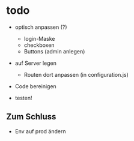 # todo

- optisch anpassen (?)
  - login-Maske
  - checkboxen
  - Buttons (admin anlegen)
  
- auf Server legen
  - Routen dort anpassen (in configuration.js)

- Code bereinigen

- testen!


## Zum Schluss
- Env auf prod ändern

